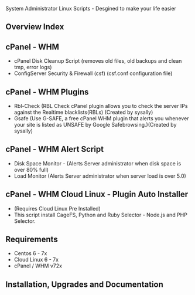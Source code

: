 System Administrator Linux Scripts - Desgined to make your life easier 

## Overview Index

## cPanel - WHM
 * cPanel Disk Cleanup Script (removes old files, old backups and clean tmp, error logs)
 * ConfigServer Security & Firewall (csf) (csf.conf configuration file)
 
## cPanel - WHM Plugins 
 * Rbl-Check (RBL Check cPanel plugin allows you to check the server IPs against the Realtime blacklists(RBLs) (Created by sysally)
 * Gsafe (Use G-SAFE, a free cPanel WHM plugin that alerts you whenever your site is listed as UNSAFE by Google Safebrowsing.)(Created by sysally)
 
## cPanel - WHM Alert Script
 * Disk Space Monitor - (Alerts Server administrator when disk space is over 80% full)
 * Load Monitor (Alerts Server administrator when server load is over 5.0)
 
## cPanel - WHM Cloud Linux - Plugin Auto Installer
  * (Requires Cloud Linux Pre Installed)
  * This script install CageFS,  Python and Ruby Selector - Node.js and  PHP Selector.

## Requirements
* Centos 6 - 7x 
* Cloud Linux 6 - 7x
* cPanel / WHM v72x

## Installation, Upgrades and Documentation
